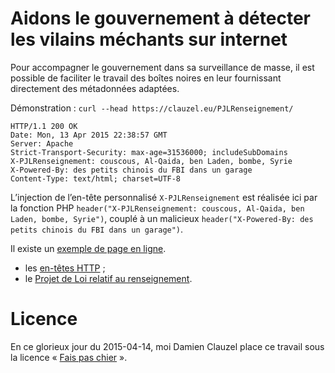 # Aidons le gouvernement à détecter les vilains méchants sur internet

Pour accompagner le gouvernement dans sa surveillance de masse, il est possible de faciliter le travail des boîtes noires en leur fournissant directement des métadonnées adaptées.

Démonstration : `curl --head https://clauzel.eu/PJLRenseignement/`

```
HTTP/1.1 200 OK
Date: Mon, 13 Apr 2015 22:38:57 GMT
Server: Apache
Strict-Transport-Security: max-age=31536000; includeSubDomains
X-PJLRenseignement: couscous, Al-Qaida, ben Laden, bombe, Syrie
X-Powered-By: des petits chinois du FBI dans un garage
Content-Type: text/html; charset=UTF-8
```

L’injection de l’en-tête personnalisé `X-PJLRenseignement` est réalisée ici par la fonction PHP `header("X-PJLRenseignement: couscous, Al-Qaida, ben Laden, bombe, Syrie")`, couplé à un malicieux `header("X-Powered-By: des petits chinois du FBI dans un garage")`.

Il existe un [exemple de page en ligne](https://clauzel.eu/PJLRenseignement/).

* les [en-têtes HTTP](https://en.wikipedia.org/wiki/List_of_HTTP_header_fields) ;
* le [Projet de Loi relatif au renseignement](https://wiki.laquadrature.net/Portail:Loi_Renseignement).

# Licence
En ce glorieux jour du 2015-04-14, moi Damien Clauzel place ce travail sous la licence « [Fais pas chier](https://clauzel.eu/FPC/) ».
